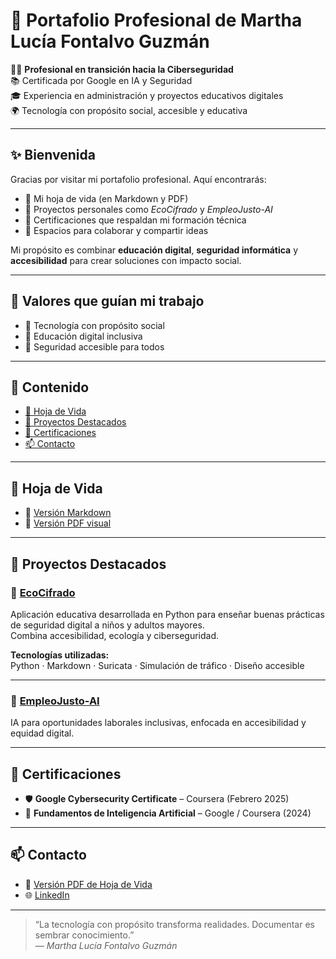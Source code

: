 # 🌟 Portafolio Profesional de Martha Lucía Fontalvo Guzmán

👩‍💻 **Profesional en transición hacia la Ciberseguridad**  
📚 Certificada por Google en IA y Seguridad  
🎓 Experiencia en administración y proyectos educativos digitales  
🌍 Tecnología con propósito social, accesible y educativa

---

## ✨ Bienvenida

Gracias por visitar mi portafolio profesional. Aquí encontrarás:

- 📄 Mi hoja de vida (en Markdown y PDF)
- 🔐 Proyectos personales como *EcoCifrado* y *EmpleoJusto-AI*
- 📜 Certificaciones que respaldan mi formación técnica
- 🤝 Espacios para colaborar y compartir ideas

Mi propósito es combinar **educación digital**, **seguridad informática** y **accesibilidad** para crear soluciones con impacto social.

---

## 💬 Valores que guían mi trabajo

- 🌱 Tecnología con propósito social  
- 🧠 Educación digital inclusiva  
- 🔐 Seguridad accesible para todos  

---

## 📑 Contenido

- [📄 Hoja de Vida](#hoja-de-vida)  
- [🚀 Proyectos Destacados](#proyectos-destacados)  
- [📜 Certificaciones](#certificaciones)  
- [📫 Contacto](#contacto)  

---

## 📄 Hoja de Vida

- 📘 [Versión Markdown](https://github.com/MARTHA-1975/Portafolio-Martha-Fontalvo/blob/main/hoja-de-vida.md)  
- 📎 [Versión PDF visual](https://github.com/MARTHA-1975/Portafolio-Martha-Fontalvo/blob/main/hoja-de-vida.pdf)

---

## 🚀 Proyectos Destacados

### 🔐 [EcoCifrado](https://github.com/MARTHA-1975/EcoCifrado)

Aplicación educativa desarrollada en Python para enseñar buenas prácticas de seguridad digital a niños y adultos mayores.  
Combina accesibilidad, ecología y ciberseguridad.

**Tecnologías utilizadas:**  
Python · Markdown · Suricata · Simulación de tráfico · Diseño accesible

---

### 🤖 [EmpleoJusto-AI](https://github.com/MARTHA-1975/EmpleoJusto-AI)

IA para oportunidades laborales inclusivas, enfocada en accesibilidad y equidad digital.

---

## 📜 Certificaciones

- 🛡️ **Google Cybersecurity Certificate** – Coursera (Febrero 2025)  
- 🤖 **Fundamentos de Inteligencia Artificial** – Google / Coursera (2024)

---

## 📫 Contacto

- 📎 [Versión PDF de Hoja de Vida](https://github.com/MARTHA-1975/Portafolio-Martha-Fontalvo/blob/main/hoja-de-vida.pdf)  
- 🌐 [LinkedIn](https://www.linkedin.com/in/martha-lucia-fontalvo-guzman-a9b3bba2)

---

> “La tecnología con propósito transforma realidades. Documentar es sembrar conocimiento.”  
> — *Martha Lucía Fontalvo Guzmán*


